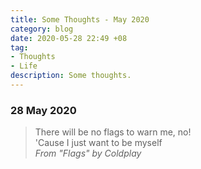 ```yaml
---
title: Some Thoughts - May 2020
category: blog
date: 2020-05-28 22:49 +08
tag:
- Thoughts
- Life
description: Some thoughts.
---
```


### 28 May 2020

> There will be no flags to warn me, no!  
> 'Cause I just want to be myself  
> *From "Flags" by Coldplay*
